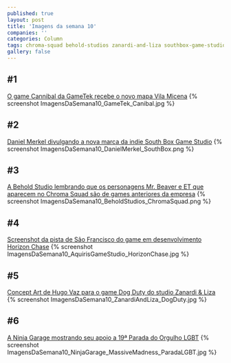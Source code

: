 ```yaml
---
published: true
layout: post
title: 'Imagens da semana 10'
companies: ''
categories: Column
tags: chroma-squad behold-studios zanardi-and-liza southbox-game-studio gametek aquiris-game-studio ninja-garage-studio imagens-da-semana coluna
gallery: false
---
```

## #1
[O game Cannibal da GameTek recebe o novo mapa Vila Micena](https://twitter.com/gametek_brasil/status/60540813063429324)
{% screenshot ImagensDaSemana10_GameTek_Canibal.jpg %}

## #2
[Daniel Merkel divulgando a nova marca da indie South Box Game Studio](https://twitter.com/danielmerkel/status/60574938986960896)
{% screenshot ImagensDaSemana10_DanielMerkel_SouthBox.png %}

## #3
[A Behold Studio lembrando que os personagens Mr. Beaver e ET que aparecem no Chroma Squad são de games anteriores da empresa](https://twitter.com/beholdstudios/status/60618134049760051)
{% screenshot ImagensDaSemana10_BeholdStudios_ChromaSquad.png %}

## #4
[Screenshot da pista de São Francisco do game em desenvolvimento Horizon Chase](https://twitter.com/Horizon_Chase/status/60721223538407833)
{% screenshot ImagensDaSemana10_AquirisGameStudio_HorizonChase.jpg %}

## #5
[Concept Art de Hugo Vaz para o game Dog Duty do studio Zanardi & Liza](https://twitter.com/zanardiliza/status/60736836580875059)
{% screenshot ImagensDaSemana10_ZanardiAndLiza_DogDuty.jpg %}

## #6
[A Ninja Garage mostrando seu apoio a 19ª Parada do Orgulho LGBT](https://twitter.com/Ninja_Garage/status/60749873536765952)
{% screenshot ImagensDaSemana10_NinjaGarage_MassiveMadness_ParadaLGBT.jpg %}